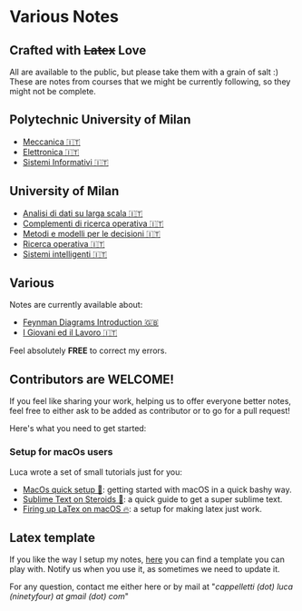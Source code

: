 # Various Notes
## Crafted with ~~Latex~~ Love
All are available to the public, but please take them with a grain of salt :)
These are notes from courses that we might be currently following, so they might not be complete.

## Polytechnic University of Milan

- [Meccanica 🇮🇹](https://github.com/LucaCappelletti94/various-notes/blob/master/Polimi/Meccanica/Temi%20di%20Meccanica%20v1.1.pdf)
- [Elettronica 🇮🇹](https://github.com/LucaCappelletti94/various-notes/blob/master/Polimi/Elettronica/main.pdf)
- [Sistemi Informativi 🇮🇹](https://github.com/LucaCappelletti94/various-notes/blob/master/Polimi/Sistemi%20Informativi/main.pdf)

## University of Milan
- [Analisi di dati su larga scala 🇮🇹](https://github.com/LucaCappelletti94/various-notes/blob/master/Unimi/Analisi%20di%20dati%20su%20larga%20scala/main.pdf)
- [Complementi di ricerca operativa 🇮🇹](https://github.com/LucaCappelletti94/various-notes/blob/master/Unimi/Complementi%20di%20ricerca%20operativa/main.pdf)
- [Metodi e modelli per le decisioni 🇮🇹](https://github.com/LucaCappelletti94/various-notes/blob/master/Unimi/Metodi%20e%20Modelli%20per%20le%20decisioni/main.pdf)
- [Ricerca operativa 🇮🇹](https://github.com/LucaCappelletti94/various-notes/blob/master/Unimi/Ricerca%20operativa/main.pdf)
- [Sistemi intelligenti 🇮🇹](https://github.com/LucaCappelletti94/various-notes/blob/master/Unimi/Sistemi%20Intelligenti/main.pdf)

## Various
Notes are currently available about:
- [Feynman Diagrams Introduction 🇬🇧](https://github.com/LucaCappelletti94/qed-notes/blob/master/Various/Feynman%20Diagrams/main.pdf)
- [I Giovani ed il Lavoro 🇮🇹](https://github.com/LucaCappelletti94/various-notes/blob/master/Various/I%20Giovani%20ed%20il%20Lavoro/main.pdf)

Feel absolutely **FREE** to correct my errors.

## Contributors are WELCOME!
If you feel like sharing your work, helping us to offer everyone better notes, feel free to either ask to be added as contributor or to go for a pull request!

Here's what you need to get started:

### Setup for macOs users
Luca wrote a set of small tutorials just for you:
- [MacOs quick setup 🚀](https://gist.github.com/LucaCappelletti94/c9ead039ecaf08dfaf8b975862d9d15e): getting started with macOS in a quick bashy way.
- [Sublime Text on Steroids 💪](https://gist.github.com/LucaCappelletti94/d12c4c003e126f864402a887339fa912): a quick guide to get a super sublime text.
- [Firing up LaTex on macOS 🔥](https://gist.github.com/LucaCappelletti94/920186303d71c85e66e76ff989ea6b62): a setup for making latex just work.

## Latex template
If you like the way I setup my notes, [here](https://github.com/LucaCappelletti94/various-notes/tree/master/Template) you can find a template you can play with. Notify us when you use it, as sometimes we need to update it.

For any question, contact me either here or by mail at "*cappelletti (dot) luca (ninetyfour) at gmail (dot) com*"
